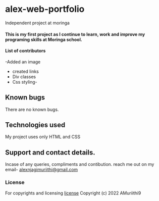 # alex-web-portfolio
Independent project at moringa

#### This is my first project as I continue to learn, work and improve my programing skills at Moringa school.

#### List of contributors

-Added an image
- created links
- Div classes
- Css styling-

## Known bugs

There are no known bugs.

## Technologies used

My project uses only HTML and CSS

## Support and contact details.

Incase of any queries, compliments and contibution. reach me out on my email- alexnjagimuriithi@gmail.com

### License

For copyrights and licensing [license](LICENSE)
Copyright (c) 2022 AMuriithi9
